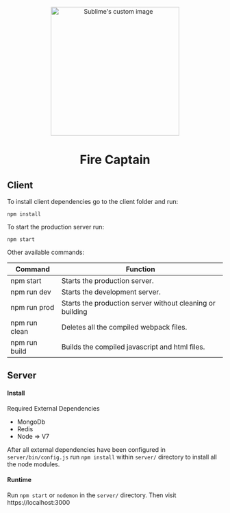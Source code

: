 
<p align="center">
  <img src="https://i.imgur.com/oUO93jC.png" width="300px" alt="Sublime's custom image"/>
</p>

<h1 align="center"><b>Fire Captain</b></h1>



## Client
To install client dependencies go to the client folder and run:

    npm install
To start the production server run:

    npm start
Other available commands:

| Command       | Function                                                  |
|---------------|-----------------------------------------------------------|
| npm start     | Starts the production server.                             |
| npm run dev   | Starts the development server.                            |
| npm run prod  | Starts the production server without cleaning or building |
| npm run clean | Deletes all the compiled webpack files.                   |
| npm run build | Builds the compiled javascript and html files.            |

## Server


#### Install

Required External Dependencies
- MongoDb
- Redis
- Node => V7

After all external dependencies have been configured in ```server/bin/config.js``` run ```npm install``` within ```server/``` directory to install all the node modules.

#### Runtime

Run ```npm start``` or ```nodemon``` in the ```server/``` directory. Then visit https://localhost:3000

